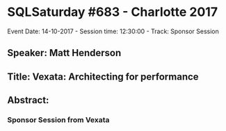 # SQLSaturday #683 - Charlotte 2017
Event Date: 14-10-2017 - Session time: 12:30:00 - Track: Sponsor Session
## Speaker: Matt Henderson
## Title: Vexata:  Architecting for performance
## Abstract:
### Sponsor Session from Vexata
